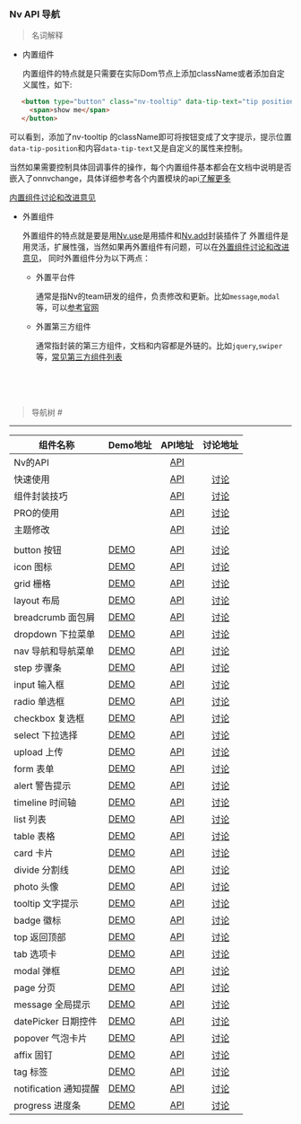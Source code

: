 ### Nv API 导航

> 名词解释

+ 内置组件

   内置组件的特点就是只需要在实际Dom节点上添加className或者添加自定义属性，如下:
   
```html
   <button type="button" class="nv-tooltip" data-tip-text="tip position tl" data-ip-position="tl">
     <span>show me</span>
   </button>
```

   可以看到，添加了nv-tooltip 的className即可将按钮变成了文字提示，提示位置`data-tip-position`和内容`data-tip-text`又是自定义的属性来控制。
   
   当然如果需要控制具体回调事件的操作，每个内置组件基本都会在文档中说明是否嵌入了onnvchange，具体详细参考各个内置模块的api[了解更多](http://nv.jd.com)
   
   [内置组件讨论和改进意见](//github.com/guguaihaha/Nv-source/issues/36)
   
   

+ 外置组件

   外置组件的特点就是要是用[Nv.use](//github.com/guguaihaha/Nv-engine/blob/master/docs/API.md#user-content-use)是用插件和[Nv.add](://github.com/guguaihaha/Nv-engine/blob/master/docs/API.md#user-content-add )封装插件了
   外置组件是用灵活，扩展性强，当然如果再外置组件有问题，可以在[外置组件讨论和改进意见](//github.com/guguaihaha/Nv-source/issues/37)，
   同时外置组件分为以下两点：
  
  * 外置平台件 
  
    通常是指Nv的team研发的组件，负责修改和更新。比如`message`,`modal`等，可以[参考官网](http://nv.jd.com)
  
  * 外置第三方组件
  
    通常指封装的第三方组件，文档和内容都是外链的。比如`jquery`,`swiper`等，[常见第三方组件列表](otherPlugins.md)
  
   <br/> 
   <br/>
   <br/>


> 导航树 <span id="guide">#</span>

---

| 组件名称     | Demo地址   |  API地址  |  讨论地址  |
| --------    | :----- | :----:  | :----:  |
| Nv的API  |    | [API](//github.com/guguaihaha/Nv-engine/blob/master/docs/API.md)    |  |
| 快速使用  |    | [API](//github.com/guguaihaha/Nv-engine/blob/master/docs/quick.md)    | [讨论](//github.com/guguaihaha/Nv-engine/issues/3) |
| 组件封装技巧  |    | [API](//github.com/guguaihaha/Nv-engine/blob/master/docs/API.md#user-content-add)    | [讨论](//github.com/guguaihaha/Nv-engine/issues/5) |
| PRO的使用  |    | [API](//github.com/guguaihaha/Nv-pro)    | [讨论](//github.com/guguaihaha/Nv-pro/issues) |
| 主题修改  |    | [API](theme.md)    | [讨论](//github.com/guguaihaha/Nv-source/issues/38) |
|   |    |    |  |
| button 按钮  | [DEMO](http://www.nv-js.com/api?type=buttons)   | [API](./inner/button.md)    | [讨论](//github.com/guguaihaha/Nv-source/issues/2) |
| icon 图标  | [DEMO](http://www.nv-js.com/api?type=icons)   | [API](./inner/icon.md)    | [讨论](//github.com/guguaihaha/Nv-source/issues/3) |
| grid 栅格  | [DEMO](http://www.nv-js.com/api?type=grid)   | [API](./inner/grid.md)    | [讨论](//github.com/guguaihaha/Nv-source/issues/4) |
| layout 布局  | [DEMO](http://www.nv-js.com/api?type=layout)   | [API](./inner/layout.md)    | [讨论](//github.com/guguaihaha/Nv-source/issues/5) |
| breadcrumb 面包屑  | [DEMO](http://www.nv-js.com/api?type=breadcrumb)   | [API](./inner/breadcrumb.md)    | [讨论](//github.com/guguaihaha/Nv-source/issues/6) |
| dropdown 下拉菜单  | [DEMO](http://www.nv-js.com/api?type=dropdown)   | [API](./inner/dropdown.md)    | [讨论](//github.com/guguaihaha/Nv-source/issues/7) |
| nav 导航和导航菜单  | [DEMO](http://www.nv-js.com/api?type=nav)   | [API](./inner/nav.md)    | [讨论](//github.com/guguaihaha/Nv-source/issues/8) |
| step 步骤条  | [DEMO](http://www.nv-js.com/api?type=step)   | [API](./inner/step.md)    | [讨论](//github.com/guguaihaha/Nv-source/issues/9) |
| input 输入框  | [DEMO](http://www.nv-js.com/api?type=input)   | [API](./inner/input.md)    | [讨论](//github.com/guguaihaha/Nv-source/issues/10) |
| radio 单选框  | [DEMO](http://www.nv-js.com/api?type=radio)   | [API](./inner/radio.md)    | [讨论](//github.com/guguaihaha/Nv-source/issues/11) |
| checkbox 复选框  | [DEMO](http://www.nv-js.com/api?type=checkbox)   | [API](./inner/checkbox.md)    | [讨论](//github.com/guguaihaha/Nv-source/issues/12) |
| select 下拉选择  | [DEMO](http://www.nv-js.com/api?type=select)   | [API](./inner/select.md)    | [讨论](//github.com/guguaihaha/Nv-source/issues/13) |
| upload 上传  | [DEMO](http://www.nv-js.com/api?type=upload)   | [API](./inner/upload.md)    | [讨论](//github.com/guguaihaha/Nv-source/issues/14) |
| form 表单  | [DEMO](http://www.nv-js.com/api?type=form)   | [API](./inner/form.md)    | [讨论](//github.com/guguaihaha/Nv-source/issues/15) |
| alert 警告提示  | [DEMO](http://www.nv-js.com/api?type=alert)   | [API](./inner/alert.md)    | [讨论](//github.com/guguaihaha/Nv-source/issues/16) |
| timeline 时间轴  | [DEMO](http://www.nv-js.com/api?type=timeline)   | [API](./inner/timeline.md)    | [讨论](//github.com/guguaihaha/Nv-source/issues/17) |
| list 列表  | [DEMO](http://www.nv-js.com/api?type=list)   | [API](./inner/list.md)    | [讨论](//github.com/guguaihaha/Nv-source/issues/18) |
| table 表格  | [DEMO](http://www.nv-js.com/api?type=table)   | [API](./inner/table.md)    | [讨论](//github.com/guguaihaha/Nv-source/issues/19) |
| card 卡片  | [DEMO](http://www.nv-js.com/api?type=card)   | [API](./inner/card.md)    | [讨论](//github.com/guguaihaha/Nv-source/issues/20) |
| divide 分割线  | [DEMO](http://www.nv-js.com/api?type=divide)   | [API](./inner/divide.md)    | [讨论](//github.com/guguaihaha/Nv-source/issues/21) |
| photo 头像  | [DEMO](http://www.nv-js.com/api?type=photo)   | [API](./inner/photo.md)    | [讨论](//github.com/guguaihaha/Nv-source/issues/22) |
| tooltip 文字提示  | [DEMO](http://www.nv-js.com/api?type=tip)   | [API](./inner/tooltip.md)    | [讨论](//github.com/guguaihaha/Nv-source/issues/23) |
| badge 徽标  | [DEMO](http://www.nv-js.com/api?type=badge)   | [API](./inner/badge.md)    | [讨论](//github.com/guguaihaha/Nv-source/issues/24) |
| top 返回顶部  | [DEMO](http://www.nv-js.com/api?type=top)   | [API](./inner/top.md)    | [讨论](//github.com/guguaihaha/Nv-source/issues/25) |
| tab 选项卡  | [DEMO](http://www.nv-js.com/api?type=tabs)   | [API](./out/tab.md)    | [讨论](//github.com/guguaihaha/Nv-source/issues/26) |
| modal 弹框  | [DEMO](http://www.nv-js.com/api?type=modal)   | [API](./out/modal.md)    | [讨论](//github.com/guguaihaha/Nv-source/issues/27) |
| page 分页  | [DEMO](http://www.nv-js.com/api?type=page)   | [API](./out/page.md)    | [讨论](//github.com/guguaihaha/Nv-source/issues/28) |
| message 全局提示  | [DEMO](http://www.nv-js.com/api?type=message)   | [API](./out/message.md)    | [讨论](//github.com/guguaihaha/Nv-source/issues/29) |
| datePicker 日期控件  | [DEMO](http://www.nv-js.com/api?type=datePicker)   | [API](./out/datePicker.md)    | [讨论](//github.com/guguaihaha/Nv-source/issues/30) |
| popover 气泡卡片  | [DEMO](http://www.nv-js.com/api?type=popover)   | [API](./out/popover.md)    | [讨论](//github.com/guguaihaha/Nv-source/issues/31) |
| affix 固钉  | [DEMO](http://www.nv-js.com/api?type=affix)   | [API](./out/affix.md)    | [讨论](//github.com/guguaihaha/Nv-source/issues/32) |
| tag 标签  | [DEMO](http://www.nv-js.com/api?type=tag)   | [API](./out/tag.md)    | [讨论](//github.com/guguaihaha/Nv-source/issues/33) |
| notification 通知提醒  | [DEMO](http://www.nv-js.com/api?type=notification)   | [API](./out/notification.md)    | [讨论](//github.com/guguaihaha/Nv-source/issues/34) |
| progress 进度条  | [DEMO](http://www.nv-js.com/api?type=progress)   | [API](./out/progress.md)    | [讨论](//github.com/guguaihaha/Nv-source/issues/35) |